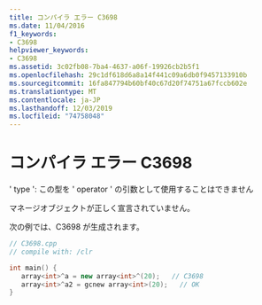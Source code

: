 ```yaml
---
title: コンパイラ エラー C3698
ms.date: 11/04/2016
f1_keywords:
- C3698
helpviewer_keywords:
- C3698
ms.assetid: 3c02fb08-7ba4-4637-a06f-19926cb2b5f1
ms.openlocfilehash: 29c1df618d6a8a14f441c09a6db0f9457133910b
ms.sourcegitcommit: 16fa847794b60bf40c67d20f74751a67fccb602e
ms.translationtype: MT
ms.contentlocale: ja-JP
ms.lasthandoff: 12/03/2019
ms.locfileid: "74758048"
---
```

# <a name="compiler-error-c3698"></a>コンパイラ エラー C3698

' type ': この型を ' operator ' の引数として使用することはできません

マネージオブジェクトが正しく宣言されていません。

次の例では、C3698 が生成されます。

```cpp
// C3698.cpp
// compile with: /clr

int main() {
   array<int>^a = new array<int>^(20);   // C3698
   array<int>^a2 = gcnew array<int>(20);   // OK
}
```
